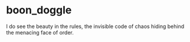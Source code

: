 # boon_doggle
I do see the beauty in the rules, the invisible code of chaos hiding behind the menacing face of order.
